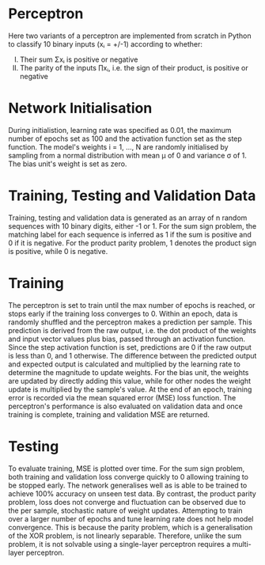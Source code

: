 # Perceptron
Here two variants of a perceptron are implemented from scratch in Python to classify 10 binary inputs (xᵢ = +/-1) according to whether:
<ol type="I">
  <li>Their sum Σxᵢ is positive or negative</li>
  <li>The parity of the inputs ∏xᵢ, i.e. the sign of their product, is positive or negative</li>
</ol>

# Network Initialisation
During initialistion, learning rate was specified as 0.01, the maximum number of epochs set as 100 and the activation function set as the step function. The model's weights i = 1, ..., N are randomly initialised by sampling from a normal distribution with mean μ of 0 and variance σ of 1. The bias unit's weight is set as zero.

# Training, Testing and Validation Data
Training, testing and validation data is generated as an array of n random sequences with 10 binary digits, either -1 or 1. For the sum sign problem, the matching label for each sequence is inferred as 1 if the sum is positive and 0 if it is negative. For the product parity problem, 1 denotes the product sign is positive, while 0 is negative.

# Training
The perceptron is set to train until the max number of epochs is reached, or stops early if the training loss converges to 0. Within an epoch, data is randomly shuffled and the perceptron makes a prediction per sample. This prediction is derived from the raw output, i.e. the dot product of the weights and input vector values plus bias, passed through an activation function. Since the step activation function is set, predictions are 0 if the raw output is less than 0, and 1 otherwise. The difference between the predicted output and expected output is calculated and multiplied by the learning rate to determine the magnitude to update weights. For the bias unit, the weights are updated by directly adding this value, while for other nodes the weight update is multiplied by the sample's value. At the end of an epoch, training error is recorded via the mean squared error (MSE) loss function. The perceptron's performance is also evaluated on validation data and once training is complete, training and validation MSE are returned.

# Testing
To evaluate training, MSE is plotted over time. For the sum sign problem, both training and validation loss converge quickly to 0 allowing training to be stopped early. The network generalises well as is able to be trained to achieve 100% accuracy on unseen test data. By contrast, the product parity problem, loss does not converge and fluctuation can be observed due to the per sample, stochastic nature of weight updates. Attempting to train over a larger number of epochs and tune learning rate does not help model convergence. This is because the parity problem, which is a generalisation of the XOR problem, is not linearly separable. Therefore, unlike the sum problem, it is not solvable using a single-layer perceptron requires a multi-layer perceptron.
